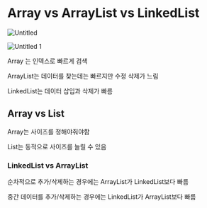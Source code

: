 # Array vs ArrayList vs LinkedList

![Untitled](https://user-images.githubusercontent.com/55469012/159224570-90cb3ca7-c143-4bce-9590-434279f85d8e.png)

![Untitled 1](https://user-images.githubusercontent.com/55469012/159224620-cd186561-538f-445e-8d88-5f5e856f9e23.png)

Array 는 인덱스로 빠르게 검색

ArrayList는 데이터를 찾는데는 빠르지만 수정 삭제가 느림

LinkedList는 데이터 삽입과 삭제가 빠름

## Array vs List

Array는 사이즈를 정해야줘야함

List는 동적으로 사이즈를 늘릴 수 있음

### LinkedList vs ArrayList

순차적으로 추가/삭제하는 경우에는 ArrayList가 LinkedList보다 빠름

중간 데이터를 추가/삭제하는 경우에는 LinkedList가 ArrayList보다 빠름
